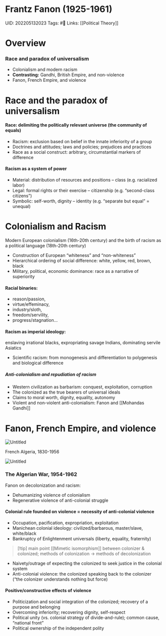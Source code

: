 # Frantz Fanon (1925-1961)
UID: 202205132023
Tags: #🌱 
Links: [[Political Theory]]

# Overview

### Race and paradox of universalism
- Colonialism and modern racism
- **Contrasting:** Gandhi, British Empire, and non-violence
- Fanon, French Empire, and violence

# Race and the paradox of universalism

#### Race: delimiting the politically relevant universe (the community of equals)
- Racism: exclusion based on belief in the innate inferiority of a group
- Doctrines and attitudes; laws and policies; prejudices and practices
- Race as a social construct: arbitrary, circumstantial markers of difference

#### Racism as a system of power
- Material: distribution of resources and positions – class (e.g. racialized labor)
- Legal: formal rights or their exercise – citizenship (e.g. “second-class citizens”)
- Symbolic: self-worth, dignity – identity (e.g. “separate but equal” = unequal)

# Colonialism and Racism

Modern European colonialism (16th-20th century) and the birth of racism as a political language (18th-20th century)
- Construction of European “whiteness” and “non-whiteness”
- Hierarchical ordering of social difference: white, yellow, red, brown, black
- Military, political, economic dominance: race as a narrative of superiority
####  Racial binaries: 
- reason/passion, 
- virtue/effeminacy, 
- industry/sloth, 
- freedom/servility, 
- progress/stagnation…
#### Racism as imperial ideology: 
enslaving irrational blacks, expropriating savage Indians, dominating servile Asiatics
- Scientific racism: from monogenesis and differentiation to polygenesis and biological difference
##### Anti-colonialism and repudiation of racism
- Western civilization as barbarism: conquest, exploitation, corruption
- The colonized as the true bearers of universal ideals
- Claims to moral worth, dignity, equality, autonomy
- Violent and non-violent anti-colonialism: Fanon and [[Mohandas Gandhi]]

# Fanon, French Empire, and violence

![Untitled](Political%20%20543c8/Untitled%203.png)

French Algeria, 1830-1956

![Untitled](Political%20%20543c8/Untitled%204.png)

### The Algerian War, 1954-1962
Fanon on decolonization and racism:
- Dehumanizing violence of colonialism
- Regenerative violence of anti-colonial struggle
#### Colonial rule founded on violence = necessity of anti-colonial violence
- Occupation, pacification, expropriation, exploitation
- Manichean colonial ideology: civilized/barbarous, master/slave, white/black
- Bankruptcy of Enlightenment universals (liberty, equality, fraternity)
> [!tip] main point
> [[Mimetic isomorphism]] between colonizer & colonized; methods of colonization → methods of decolonization
- Naivety/outrage of expecting the colonized to seek justice in the colonial system
- Anti-colonial violence: the colonized speaking back to the colonizer (“the colonizer understands nothing but force)

#### Positive/constructive effects of violence
- Politicization and social integration of the colonized; recovery of a purpose and belonging
- Overcoming inferiority; recovering dignity, self-respect
- Political unity (vs. colonial strategy of divide-and-rule); common cause, “national front”
- Political ownership of the independent polity